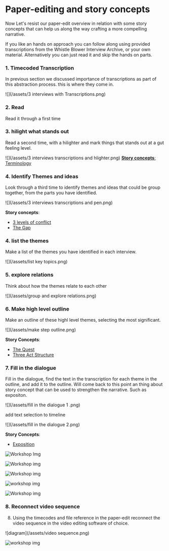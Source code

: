 # Paper-editing  and story concepts

Now Let's resist our paper-edit overview in relation with some story concepts that can help us along the way crafting a more compelling narrative. 

If you like an hands on approach you can follow along using provided transcriptions from the Whistle Blower Interview Archive, or your own material. Alternatively you can just read it and skip the hands on parts. 


### 1. Timecoded Transcription
In previous section we discussed importance of transcriptions as part of this abstraction process. this is where they come in.

![](/assets/3 interviews with Transcriptions.png)


### 2. Read
Read it through a first time

### 3. hilight what stands out
Read a second time, with a hilighter and mark things that stands out at a gut feeling level.

![](/assets/3 interviews transcriptions and hlighter.png)
[
**Story concepts**: Terminology](/story-concepts/terminology.md)

### 4. Identify Themes and ideas
Look through a third time to identify themes and ideas that could be group together, from the parts you have identified.

![](/assets/3 interviews transcriptions and pen.png)

**Story concepts**: 
- [3 levels of conflict](/story-concepts/levels-of-conflict.md)
- [The Gap](/story-concepts/the-gap.md)


### 4. list the themes
Make a list of the themes you have identified in each interview.

![](/assets/list key topics.png)

### 5. explore relations
Think about how the themes relate to each other

![](/assets/group and explore relations.png)

### 6. Make high level outline
Make an outline of these highl level themes, selecting the most significant.

![](/assets/make step outline.png)

**Story Concepts**:
- [The Quest](/story-concepts/the-quest.md)
- [Three Act Structure](/story-concepts/three-act-structure.md)

### 7. Fill in the dialogue
Fill in the dialogue, find the text in the transcription for each theme in the outline, and add it to the outline.
Will come back to this point an thing about story concept that can be used to strengthen the narrative. Such as expositon.



![](/assets/fill in the dialogue 1 .png)

add text selection to timeline

![](/assets/fill in the dialogue 2.png)


**Story Concepts**:
- [Exposition](/story-concepts/exposition.md)

![Workshop Img](http://pietropassarelli.com/img/wip_london_workshop_july_2016/wip_london_workshop_2016_hands_on_1.JPG)

![Workshop img](http://pietropassarelli.com/img/wip_london_workshop_july_2016/wip_london_workshop_2016_hands_on_2.JPG)

![Workshop img](http://pietropassarelli.com/img/wip_london_workshop_july_2016/wip_london_workshop_2016_hands_on_3.JPG)

![workshop img](http://pietropassarelli.com/img/wip_london_workshop_july_2016/wip_london_workshop_2016_hands_on_4.JPG)

![Workshop img](http://pietropassarelli.com/img/wip_london_workshop_july_2016/wip_london_workshop_paperediting.JPG)


<!-- img from other workshops such as NYC one with the groups, find on iphone -->

### 8. Reconnect video sequence
8. Using the timecodes and file reference in the paper-edit reconnect the video sequence in the video editing software of choice. 

![diagram](/assets/video sequence.png)

![workshop img](http://pietropassarelli.com/img/wip_london_workshop_july_2016/wip_london_workshop_2016_preview.JPG)